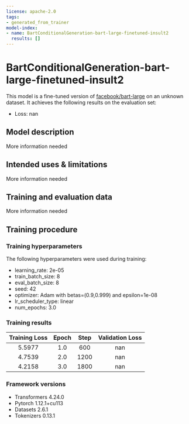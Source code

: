 ```yaml
---
license: apache-2.0
tags:
- generated_from_trainer
model-index:
- name: BartConditionalGeneration-bart-large-finetuned-insult2
  results: []
---
```


<!-- This model card has been generated automatically according to the information the Trainer had access to. You
should probably proofread and complete it, then remove this comment. -->

# BartConditionalGeneration-bart-large-finetuned-insult2

This model is a fine-tuned version of [facebook/bart-large](https://huggingface.co/facebook/bart-large) on an unknown dataset.
It achieves the following results on the evaluation set:
- Loss: nan

## Model description

More information needed

## Intended uses & limitations

More information needed

## Training and evaluation data

More information needed

## Training procedure

### Training hyperparameters

The following hyperparameters were used during training:
- learning_rate: 2e-05
- train_batch_size: 8
- eval_batch_size: 8
- seed: 42
- optimizer: Adam with betas=(0.9,0.999) and epsilon=1e-08
- lr_scheduler_type: linear
- num_epochs: 3.0

### Training results

| Training Loss | Epoch | Step | Validation Loss |
|:-------------:|:-----:|:----:|:---------------:|
| 5.5977        | 1.0   | 600  | nan             |
| 4.7539        | 2.0   | 1200 | nan             |
| 4.2158        | 3.0   | 1800 | nan             |


### Framework versions

- Transformers 4.24.0
- Pytorch 1.12.1+cu113
- Datasets 2.6.1
- Tokenizers 0.13.1
